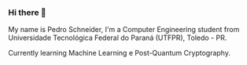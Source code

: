 ### Hi there 👋

<!--
**pedroschneiderr/pedroschneiderr** is a ✨ _special_ ✨ repository because its `README.md` (this file) appears on your GitHub profile.

Here are some ideas to get you started:

- 🔭 I’m currently working on ...
- 🌱 I’m currently learning ...
- 👯 I’m looking to collaborate on ...
- 🤔 I’m looking for help with ...
- 💬 Ask me about ...
- 📫 How to reach me: ...
- 😄 Pronouns: ...
- ⚡ Fun fact: ...
-->

My name is Pedro Schneider, I'm a Computer Engineering student from Universidade Tecnológica Federal do Paraná (UTFPR), Toledo - PR.

Currently learning Machine Learning e Post-Quantum Cryptography.
